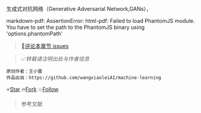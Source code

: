 生成式对抗网络（Generative Adversarial Network,GANs），

markdown-pdf: AssertionError: html-pdf: Failed to load PhantomJS module. You have to set the path to the PhantomJS binary using 'options.phantomPath'



> :rocket:[评论本章节 issues](https://github.com/wangxiaoleiAI/machine-learning/issues/2)

> :white_check_mark:*转载请注明出处与作者信息*
```
原创作者：王小雷
作品出自：https://github.com/wangxiaoleiAI/machine-learning
```
:star:[Star](https://github.com/wangxiaoleiAI/machine-learning.git)
:fire:[Fork](https://github.com/wangxiaoleiAI/machine-learning.git)   :boom:[Follow](https://github.com/wangxiaoleiAI)



>参考文献

